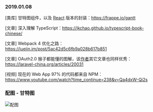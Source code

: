 ### 2019.01.08

[类库] 甘特图组件，以及 [React](https://github.com/hustcc/gantt-for-react) 版本的封装：<https://frappe.io/gantt>

[文章] 深入理解 TypeScript：<https://jkchao.github.io/typescript-book-chinese/>

[文章] Webpack 4 优化之路：<https://juejin.im/post/5ac42d5c6fb9a028b617b851>

[文章] OAuth2.0 猴子都能懂的图解，该[作者](https://laravel-china.org/users/29862)其它文章也同样优秀：<https://laravel-china.org/articles/20031>

[视频] 现在的 Web App 97% 的代码都来自 NPM：<https://www.youtube.com/watch?time_continue=238&v=Qa4dxW-Qi2s>

### 配图 - 甘特图
![配图](https://raw.githubusercontent.com/hustcc/gantt-for-react/master/demo/screenshot.png)


